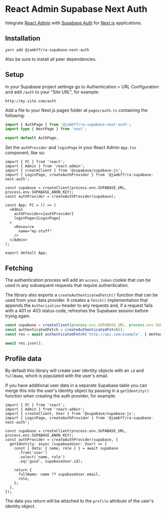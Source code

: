 # React Admin Supabase Next Auth

Integrate [React Admin](https://marmelab.com/react-admin/) with
[Supabase Auth](https://supabase.com/auth) for
[Next.js](https://nextjs.org/) applications.

## Installation

```text
yarn add @jambff/ra-supabase-next-auth
```

Also be sure to install all peer dependencies.

## Setup

In your Supabase project settings go to Authentication > URL Configuration and
add `/auth` to your "Site URL", for example:

```text
http://my.site.com/auth
```

Add a file to your Next.js pages folder at `pages/auth.ts` containing the following:

```ts
import { AuthPage } from '@jambff/ra-supabase-next-auth';
import type { NextPage } from 'next';

export default AuthPage;
```

Set the `authProvider` and `loginPage` in your React Admin `App.tsx` component, like so:

```tsx
import { FC } from 'react';
import { Admin } from 'react-admin';
import { createClient } from '@supabase/supabase-js';
import { LoginPage, createAuthProvider } from '@jambff/ra-supabase-next-auth';

const supabase = createClient(process.env.SUPABASE_URL, process.env.SUPABASE_ANON_KEY);
const authProvider = createAuthProvider(supabase);

const App: FC = () => (
  <Admin
    authProvider={authProvider}
    loginPage={LoginPage}
  >
    <Resource
      name="my-stuff"
    />
  </Admin>
);

export default App;
```

## Fetching

The authentication process will add an `access_token` cookie that can be used
in any subsequent requests that require authentication.

The library also exports a `createAuthenticatedFetch()` function that can be
used from your data provider. It creates a `fetch()` implementation that appends
the `Authorization` header to any requests and, if a request fails with a 401 or
403 status code, refreshes the Supabase session before trying again.

```ts
const supabase = createClient(process.env.SUPABASE_URL, process.env.SUPABASE_ANON_KEY);
const authenticatedFetch = createAuthenticatedFetch();
const res = await authenticatedFetch('http://api.com/example', { method: 'POST' });

await res.json();
```

## Profile data

By default this library will create user identity objects with an `id` and
`fullName`, which is populated with the user's email.

If you have additional user data in a separate Supabase table you can merge this
into the user's identity object by passing in a `getIdentity()` function when
creating the auth provider, for example:

```tsx
import { FC } from 'react';
import { Admin } from 'react-admin';
import { createClient, User } from '@supabase/supabase-js';
import { LoginPage, createAuthProvider } from '@jambff/ra-supabase-next-auth';

const supabase = createClient(process.env.SUPABASE_URL, process.env.SUPABASE_ANON_KEY);
const authProvider = createAuthProvider(supabase, {
  getIdentity: async (supabaseUser: User) => {
    const { data: { name, role } } = await supabase
      .from('user')
      .select('name, role')
      .eq('guid', supabaseUser.id);

    return {
      fullName: name ?? supabaseUser.email,
      role,
    };
  },
});
```

The data you return will be attached to the `profile` attribute of the user's
identity object.
